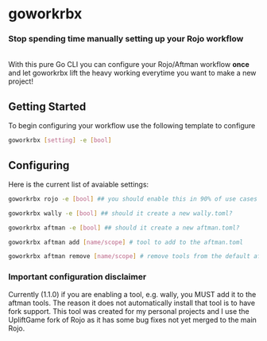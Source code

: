 # goworkrbx
### Stop spending time manually setting up your Rojo workflow
\
 With this pure Go CLI you can configure your Rojo/Aftman workflow **once** and let goworkrbx lift the heavy working everytime you want to make a new project!

 ## Getting Started
 To begin configuring your workflow use the following template to configure

 ```bash
 goworkrbx [setting] -e [bool]
 ```

 ## Configuring

 Here is the current list of avaiable settings:

 ```bash
 goworkrbx rojo -e [bool] ## you should enable this in 90% of use cases

 goworkrbx wally -e [bool] ## should it create a new wally.toml?

 goworkrbx aftman -e [bool] ## should it create a new aftman.toml?

 goworkrbx aftman add [name/scope] # tool to add to the aftman.toml

 goworkrbx aftman remove [name/scope] # remove tools from the default aftman.toml
 ```

 ### **Important configuration disclaimer**

 Currently (1.1.0) if you are enabling a tool, e.g. wally, you MUST add it to the aftman tools. The reason it does not automatically install that tool is to have fork support. This tool was created for my personal projects and I use the UpliftGame fork of Rojo as it has some bug fixes not yet merged to the main Rojo.

